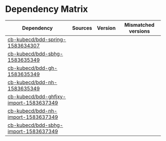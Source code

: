 # Dependency Matrix

Dependency | Sources | Version | Mismatched versions
---------- | ------- | ------- | -------------------
[cb-kubecd/bdd-spring-1583634307](https://github.com/cb-kubecd/bdd-spring-1583634307.git) |  | []() | 
[cb-kubecd/bdd-sbhg-1583635349](https://github.com/cb-kubecd/bdd-sbhg-1583635349.git) |  | []() | 
[cb-kubecd/bdd-gh-1583635349](https://github.com/cb-kubecd/bdd-gh-1583635349.git) |  | []() | 
[cb-kubecd/bdd-nh-1583635349](https://github.com/cb-kubecd/bdd-nh-1583635349.git) |  | []() | 
[cb-kubecd/bdd-ghfjxy-import-1583637349](https://github.com/cb-kubecd/bdd-ghfjxy-import-1583637349.git) |  | []() | 
[cb-kubecd/bdd-nh-import-1583637349](https://github.com/cb-kubecd/bdd-nh-import-1583637349.git) |  | []() | 
[cb-kubecd/bdd-sbhg-import-1583637349](https://github.com/cb-kubecd/bdd-sbhg-import-1583637349.git) |  | []() | 
